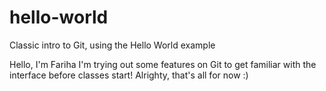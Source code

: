# hello-world
Classic intro to Git, using the Hello World example

Hello, I'm Fariha
I'm trying out some features on Git to get familiar with the interface before classes start!
Alrighty, that's all for now :)
